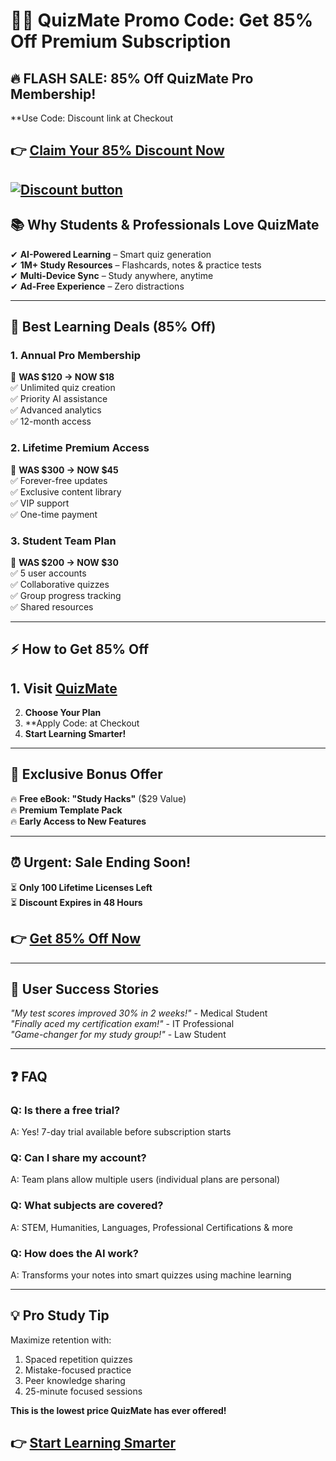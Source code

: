 
# 🧠💡 QuizMate Promo Code: Get 85% Off Premium Subscription

## **🔥 FLASH SALE: 85% Off QuizMate Pro Membership!**  
**Use Code: Discount link  at Checkout  

## 👉 **[Claim Your 85% Discount Now](https://www.quizmate.io/?ref=ali70)**  

[![Discount button](https://github.com/user-attachments/assets/3bf2e1d8-abf9-45fe-b968-887ad835112d)](https://www.quizmate.io/?ref=ali70)
---

## **📚 Why Students & Professionals Love QuizMate**  
✔ **AI-Powered Learning** – Smart quiz generation  
✔ **1M+ Study Resources** – Flashcards, notes & practice tests  
✔ **Multi-Device Sync** – Study anywhere, anytime  
✔ **Ad-Free Experience** – Zero distractions  

---

## **📌 Best Learning Deals (85% Off)**  

### **1. Annual Pro Membership**  
📌 **WAS $120 → NOW $18**  
✅ Unlimited quiz creation  
✅ Priority AI assistance  
✅ Advanced analytics  
✅ 12-month access  

### **2. Lifetime Premium Access**  
📌 **WAS $300 → NOW $45**  
✅ Forever-free updates  
✅ Exclusive content library  
✅ VIP support  
✅ One-time payment  

### **3. Student Team Plan**  
📌 **WAS $200 → NOW $30**  
✅ 5 user accounts  
✅ Collaborative quizzes  
✅ Group progress tracking  
✅ Shared resources  

---

## **⚡ How to Get 85% Off**  
## 1. **Visit [QuizMate](https://www.quizmate.io/?ref=ali70)**  
2. **Choose Your Plan**  
3. **Apply Code: at Checkout  
4. **Start Learning Smarter!**  

---

## **🎁 Exclusive Bonus Offer**  
🔥 **Free eBook: "Study Hacks"** ($29 Value)  
🔥 **Premium Template Pack**  
🔥 **Early Access to New Features**  

---

## **⏰ Urgent: Sale Ending Soon!**  
⏳ **Only 100 Lifetime Licenses Left**  
⏳ **Discount Expires in 48 Hours**  

## 👉 **[Get 85% Off Now](https://www.quizmate.io/?ref=ali70)**  

---

## **🌟 User Success Stories**  
*"My test scores improved 30% in 2 weeks!"* - Medical Student  
*"Finally aced my certification exam!"* - IT Professional  
*"Game-changer for my study group!"* - Law Student  

---

## **❓ FAQ**  

### **Q: Is there a free trial?**  
A: Yes! 7-day trial available before subscription starts  

### **Q: Can I share my account?**  
A: Team plans allow multiple users (individual plans are personal)  

### **Q: What subjects are covered?**  
A: STEM, Humanities, Languages, Professional Certifications & more  

### **Q: How does the AI work?**  
A: Transforms your notes into smart quizzes using machine learning  

---

## **💡 Pro Study Tip**  
Maximize retention with:  
1. Spaced repetition quizzes  
2. Mistake-focused practice  
3. Peer knowledge sharing  
4. 25-minute focused sessions  

**This is the lowest price QuizMate has ever offered!**  

## 👉 **[Start Learning Smarter](https://www.quizmate.io/?ref=ali70)**  

